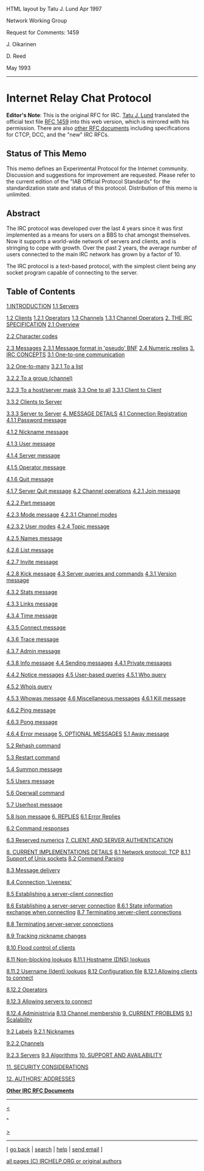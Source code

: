 HTML layout by Tatu J. Lund Apr 1997

Network Working Group

Request for Comments: 1459

J. Oikarinen

D. Reed

May 1993

* * *

# Internet Relay Chat Protocol

**Editor's Note**: This is the original RFC for IRC. [Tatu J. Lund](http://www.tuug.utu.fi/~f/) translated the official text file [RFC 1459](../text/rfc1459.txt) into this web version, which is mirrored with his permission. There are also [other RFC documents](index.html) including specifications for CTCP, DCC, and the "new" IRC RFCs.

## Status of This Memo

This memo defines an Experimental Protocol for the Internet community.
Discussion and suggestions for improvement are requested. Please refer to the
current edition of the "IAB Official Protocol Standards" for the
standardization state and status of this protocol. Distribution of this memo
is unlimited.

## Abstract

The IRC protocol was developed over the last 4 years since it was first
implemented as a means for users on a BBS to chat amongst themselves. Now it
supports a world-wide network of servers and clients, and is stringing to cope
with growth. Over the past 2 years, the average number of users connected to
the main IRC network has grown by a factor of 10.

The IRC protocol is a text-based protocol, with the simplest client being any
socket program capable of connecting to the server.

## Table of Contents

[1.INTRODUCTION](chapter1.html) [1.1 Servers](chapter1.html#c1_1)

[1.2 Clients](chapter1.html#c1_2) [1.2.1 Operators](chapter1.html#c1_2_1) [1.3
Channels](chapter1.html#c1_3) [1.3.1 Channel Operators](chapter1.html#c1_3_1)
[2. THE IRC SPECIFICATION](chapter2.html) [2.1 Overview](chapter2.html#c2_1)

[2.2 Character codes](chapter2.html#c2_2)

[2.3 Messages](chapter2.html#c2_3) [2.3.1 Message format in 'pseudo'
BNF](chapter2.html#c2_3_1) [2.4 Numeric replies](chapter2.html#c2_4) [3. IRC
CONCEPTS](chapter3.html) [3.1 One-to-one communication](chapter3.html#c3_1)

[3.2 One-to-many](chapter3.html#c3_2) [3.2.1 To a list](chapter3.html#c3_2_1)

[3.2.2 To a group (channel)](chapter3.html#c3_2_2)

[3.2.3 To a host/server mask](chapter3.html#c3_2_3) [3.3 One to
all](chapter3.html#c3_3) [3.3.1 Client to Client](chapter3.html#c3_3_1)

[3.3.2 Clients to Server](chapter3.html#c3_3_2)

[3.3.3 Server to Server](chapter3.html#c3_3_3) [4. MESSAGE
DETAILS](chapter4.html) [4.1 Connection Registration](chapter4.html#c4_1)
[4.1.1 Password message](chapter4.html#c4_1_1)

[4.1.2 Nickname message](chapter4.html#c4_1_2)

[4.1.3 User message](chapter4.html#c4_1_3)

[4.1.4 Server message](chapter4.html#c4_1_4)

[4.1.5 Operator message](chapter4.html#c4_1_5)

[4.1.6 Quit message](chapter4.html#c4_1_6)

[4.1.7 Server Quit message](chapter4.html#c4_1_7) [4.2 Channel
operations](chapter4.html#c4_2) [4.2.1 Join message](chapter4.html#c4_2_1)

[4.2.2 Part message](chapter4.html#c4_2_2)

[4.2.3 Mode message](chapter4.html#c4_2_3) [4.2.3.1 Channel
modes](chapter4.html#c4_2_3_1)

[4.2.3.2 User modes](chapter4.html#c4_2_3_2) [4.2.4 Topic
message](chapter4.html#c4_2_4)

[4.2.5 Names message](chapter4.html#c4_2_5)

[4.2.6 List message](chapter4.html#c4_2_6)

[4.2.7 Invite message](chapter4.html#c4_2_7)

[4.2.8 Kick message](chapter4.html#c4_2_8) [4.3 Server queries and
commands](chapter4.html#c4_3) [4.3.1 Version message](chapter4.html#c4_3_1)

[4.3.2 Stats message](chapter4.html#c4_3_2)

[4.3.3 Links message](chapter4.html#c4_3_3)

[4.3.4 Time message](chapter4.html#c4_3_4)

[4.3.5 Connect message](chapter4.html#c4_3_5)

[4.3.6 Trace message](chapter4.html#c4_3_6)

[4.3.7 Admin message](chapter4.html#c4_3_7)

[4.3.8 Info message](chapter4.html#c4_3_8) [4.4 Sending
messages](chapter4.html#c4_4) [4.4.1 Private messages](chapter4.html#c4_4_1)

[4.4.2 Notice messages](chapter4.html#c4_4_2) [4.5 User-based
queries](chapter4.html#c4_5) [4.5.1 Who query](chapter4.html#c4_5_1)

[4.5.2 Whois query](chapter4.html#c4_5_2)

[4.5.3 Whowas message](chapter4.html#c4_5_3) [4.6 Miscellaneous
messages](chapter4.html#c4_6) [4.6.1 Kill message](chapter4.html#c4_6_1)

[4.6.2 Ping message](chapter4.html#c4_6_2)

[4.6.3 Pong message](chapter4.html#c4_6_3)

[4.6.4 Error message](chapter4.html#c4_6_4) [5. OPTIONAL
MESSAGES](chapter5.html) [5.1 Away message](chapter5.html#c5_1)

[5.2 Rehash command](chapter5.html#c5_2)

[5.3 Restart command](chapter5.html#c5_3)

[5.4 Summon message](chapter5.html#c5_4)

[5.5 Users message](chapter5.html#c5_5)

[5.6 Operwall command](chapter5.html#c5_6)

[5.7 Userhost message](chapter5.html#c5_7)

[5.8 Ison message](chapter5.html#c5_8) [6. REPLIES](chapter6.html) [6.1 Error
Replies](chapter6.html#c6_1)

[6.2 Command responses](chapter6.html#c6_2)

[6.3 Reserved numerics](chapter6.html#c6_3) [7. CLIENT AND SERVER
AUTHENTICATION](chapter7.html)

[8. CURRENT IMPLEMENTATIONS DETAILS](chapter8.html) [8.1 Network protocol:
TCP](chapter8.html#c8_1) [8.1.1 Support of Unix sockets](chapter8.html#c8_1_1)
[8.2 Command Parsing](chapter8.html#c8_2)

[8.3 Message delivery](chapter8.html#c8_3)

[8.4 Connection 'Liveness'](chapter8.html#c8_4)

[8.5 Establishing a server-client connection](chapter8.html#c8_5)

[8.6 Establishing a server-server connection](chapter8.html#c8_6) [8.6.1 State
information exchange when connecting](chapter8.html#c8_6_1) [8.7 Terminating
server-client connections](chapter8.html#c8_7)

[8.8 Terminating server-server connections](chapter8.html#c8_8)

[8.9 Tracking nickname changes](chapter8.html#c8_9)

[8.10 Flood control of clients](chapter8.html#c8_10)

[8.11 Non-blocking lookups](chapter8.html#c8_11) [8.11.1 Hostname (DNS)
lookups](chapter8.html#c8_11_1)

[8.11.2 Username (Ident) lookups](chapter8.html#c8_11_2) [8.12 Configuration
file](chapter8.html#c8_12) [8.12.1 Allowing clients to
connect](chapter8.html#c8_12_1)

[8.12.2 Operators](chapter8.html#c8_12_2)

[8.12.3 Allowing servers to connect](chapter8.html#c8_12_3)

[8.12.4 Administrivia](chapter8.html#c8_12_4) [8.13 Channel
membership](chapter8.html#c8_13) [9. CURRENT PROBLEMS](chapter9.html) [9.1
Scalability](chapter9.html#c9_1)

[9.2 Labels](chapter9.html#c9_2) [9.2.1 Nicknames](chapter9.html#c9_2_1)

[9.2.2 Channels](chapter9.html#c9_2_2)

[9.2.3 Servers](chapter9.html#c9_2_3) [9.3 Algorithms](chapter9.html#c9_3)
[10. SUPPORT AND AVAILABILITY](chapter10.html)

[11. SECURITY CONSIDERATIONS](chapter11.html)

[12. AUTHORS' ADDRESSES](chapter12.html)

**[Other IRC RFC Documents](index.html)**

* * *

[<](index.html)

^

[>](chapter1.html)

* * *



[ [go back](/irchelp/) | [search](/irchelp/search_engine.cgi) |
[help](/irchelp/help.html) | [send email](/irchelp/mail.cgi) ]

[all pages (C) IRCHELP.ORG or original authors](/irchelp/credit.html)

